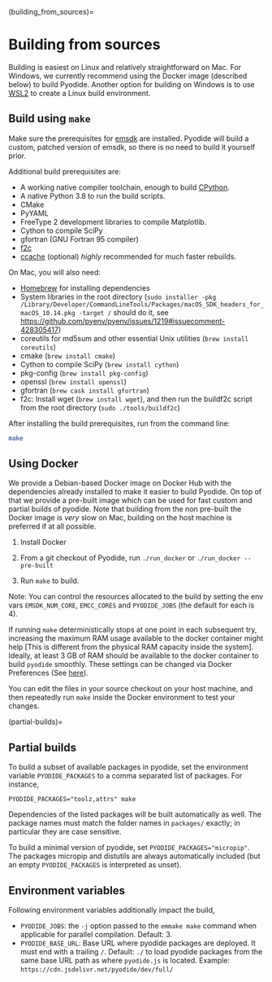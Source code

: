 (building_from_sources)=
# Building from sources

Building is easiest on Linux and relatively straightforward on Mac. For
Windows, we currently recommend using the Docker image (described below) to
build Pyodide. Another option for building on Windows is to use [WSL2](https://docs.microsoft.com/en-us/windows/wsl/install-win10) to create a Linux build environment.

## Build using `make`

Make sure the prerequisites for [emsdk](https://github.com/emscripten-core/emsdk) are
installed. Pyodide will build a custom, patched version of emsdk, so there is no
need to build it yourself prior.

Additional build prerequisites are:

- A working native compiler toolchain, enough to build [CPython](https://devguide.python.org/setup/#linux).
- A native Python 3.8 to run the build scripts.
- CMake
- PyYAML
- FreeType 2 development libraries to compile Matplotlib.
- Cython to compile SciPy
- gfortran (GNU Fortran 95 compiler)
- [f2c](http://www.netlib.org/f2c/)
- [ccache](https://ccache.samba.org) (optional) *highly* recommended for much faster rebuilds.

On Mac, you will also need:

- [Homebrew](https://brew.sh/) for installing dependencies
- System libraries in the root directory (`sudo installer -pkg /Library/Developer/CommandLineTools/Packages/macOS_SDK_headers_for_macOS_10.14.pkg -target /` should do it, see https://github.com/pyenv/pyenv/issues/1219#issuecomment-428305417)
- coreutils for md5sum and other essential Unix utilities (`brew install coreutils`)
- cmake (`brew install cmake`)
- Cython to compile SciPy (`brew install cython`)
- pkg-config (`brew install pkg-config`)
- openssl (`brew install openssl`)
- gfortran (`brew cask install gfortran`)
- f2c: Install wget (`brew install wget`), and then run the buildf2c script from the root directory (`sudo ./tools/buildf2c`)


After installing the build prerequisites, run from the command line:

```bash
make
```

## Using Docker

We provide a Debian-based Docker image on Docker Hub with the dependencies
already installed to make it easier to build Pyodide. On top of that we provide a
pre-built image which can be used for fast custom and partial builds of pyodide.
Note that building from the non pre-built the Docker image is *very* slow on Mac,
building on the host machine is preferred if at all possible.

1. Install Docker

2. From a git checkout of Pyodide, run `./run_docker` or `./run_docker --pre-built`

3. Run `make` to build.

Note: You can control the resources allocated to the build by setting the env vars
`EMSDK_NUM_CORE`, `EMCC_CORES` and `PYODIDE_JOBS` (the default for each is 4).


If running ``make`` deterministically stops at one point in each subsequent try, increasing
the maximum RAM usage available to the docker container might help [This is different
from the physical RAM capacity inside the system]. Ideally, at least 3 GB of RAM
should be available to the docker container to build `pyodide` smoothly. These settings can
be changed via Docker Preferences (See [here](https://stackoverflow.com/questions/44533319/how-to-assign-more-memory-to-docker-container)).

You can edit the files in your source checkout on your host machine, and then
repeatedly run `make` inside the Docker environment to test your changes.

(partial-builds)=
## Partial builds

To build a subset of available packages in pyodide, set the environment
variable `PYODIDE_PACKAGES` to a comma separated list of packages. For
instance,

```
PYODIDE_PACKAGES="toolz,attrs" make
```

Dependencies of the listed packages will be built automatically as well.
The package names must match the folder names in `packages/` exactly; in
particular they are case sensitive.

To build a minimal version of pyodide, set `PYODIDE_PACKAGES="micropip"`. The
packages micropip and distutils are always automatically included (but an empty
`PYODIDE_PACKAGES` is interpreted as unset).

## Environment variables

Following environment variables additionally impact the build,
 - `PYODIDE_JOBS`: the `-j` option passed to the `emmake make` command when applicable for parallel compilation. Default: 3.
 - `PYODIDE_BASE_URL`: Base URL where pyodide packages are deployed. It must
   end with a trailing `/`. Default: `./` to load pyodide packages from the
   same base URL path as where `pyodide.js` is located.  Example:
   `https://cdn.jsdelivr.net/pyodide/dev/full/`
